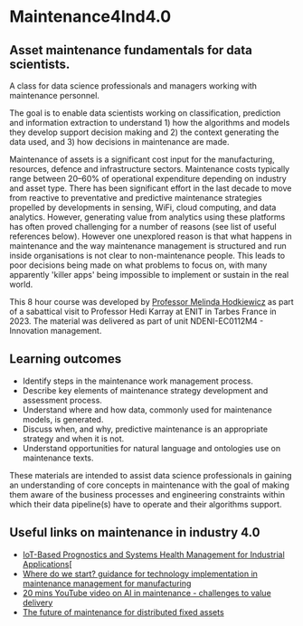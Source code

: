 # Maintenance4Ind4.0
## Asset maintenance fundamentals for data scientists.

A class for data science professionals and managers working with maintenance personnel.

The goal is to enable data scientists working on classification, prediction and information extraction to understand 1) how the algorithms and models they develop support decision making and 2) the context generating the data used, and 3) how decisions in maintenance are made.

Maintenance of assets is a significant cost input for the manufacturing, resources, defence and infrastructure sectors. Maintenance costs typically range between 20–60\% of operational expenditure depending on industry and asset type. There has been significant effort in the last decade to move from reactive to preventative and predictive maintenance strategies propelled by developments in sensing, WiFi, cloud computing, and data analytics. However, generating value from analytics using these platforms has often proved challenging for a number of reasons (see list of useful references below). However one unexplored reason is that what happens in maintenance and the way maintenance management is structured and run inside organisations is not clear to non-maintenance people. This leads to poor decisions being made on what problems to focus on, with many apparently 'killer apps' being impossible to implement or sustain in the real world. 

This 8 hour course was developed by [Professor Melinda Hodkiewicz](https://research-repository.uwa.edu.au/en/persons/melinda-hodkiewicz) as part of a sabattical visit to Professor Hedi Karray at ENIT in Tarbes France in 2023. The material was delivered as part of unit NDENI-EC0112M4 - Innovation management. 

## Learning outcomes

* Identify steps in the maintenance work management process. 
* Describe key elements of maintenance strategy development and assessment process.
* Understand where and how data, commonly used for maintenance models, is generated. 
* Discuss when, and why, predictive maintenance is an appropriate strategy and when it is not.
* Understand opportunities for natural language and ontologies use on maintenance texts.

These materials are intended to assist data science professionals in gaining an understanding of core concepts in maintenance with the goal of making them aware of the business processes and engineering constraints within which their data pipeline(s) have to operate and their algorithms support.


## Useful links on maintenance in industry 4.0

* [IoT-Based Prognostics and Systems Health Management for Industrial Applications](https://ieeexplore.ieee.org/abstract/document/7520653)[
* [Where do we start? guidance for technology implementation in maintenance management for manufacturing](https://tsapps.nist.gov/publication/get_pdf.cfm?pub_id=927498)
* [20 mins YouTube video on AI in maintenance - challenges to value delivery](https://www.youtube.com/watch?v=sv_5JaBKdAk)
* [The future of maintenance for distributed fixed assets](https://www.mckinsey.com/capabilities/operations/our-insights/the-future-of-maintenance-for-distributed-fixed-assets)


